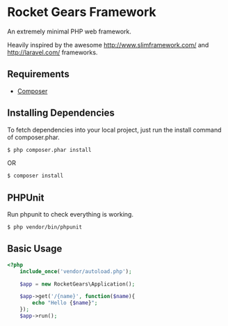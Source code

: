 # Rocket Gears Framework

An extremely minimal PHP web framework.

Heavily inspired by the awesome http://www.slimframework.com/ and http://laravel.com/ frameworks.

## Requirements

* [Composer](http://getcomposer.org)

## Installing Dependencies

To fetch dependencies into your local project, just run the install command of composer.phar.

```bash
$ php composer.phar install
```

OR

```bash
$ composer install
```

## PHPUnit

Run phpunit to check everything is working.

```bash
$ php vendor/bin/phpunit
```

## Basic Usage

```php
<?php
	include_once('vendor/autoload.php');

	$app = new RocketGears\Application();

	$app->get('/{name}', function($name){
		echo "Hello {$name}";
	});
	$app->run();

```
